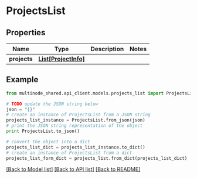 # ProjectsList


## Properties
Name | Type | Description | Notes
------------ | ------------- | ------------- | -------------
**projects** | [**List[ProjectInfo]**](ProjectInfo.md) |  | 

## Example

```python
from multinode_shared.api_client.models.projects_list import ProjectsList

# TODO update the JSON string below
json = "{}"
# create an instance of ProjectsList from a JSON string
projects_list_instance = ProjectsList.from_json(json)
# print the JSON string representation of the object
print ProjectsList.to_json()

# convert the object into a dict
projects_list_dict = projects_list_instance.to_dict()
# create an instance of ProjectsList from a dict
projects_list_form_dict = projects_list.from_dict(projects_list_dict)
```
[[Back to Model list]](../README.md#documentation-for-models) [[Back to API list]](../README.md#documentation-for-api-endpoints) [[Back to README]](../README.md)


